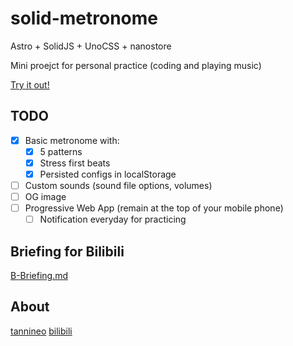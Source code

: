 # solid-metronome

Astro + SolidJS + UnoCSS + nanostore

Mini proejct for personal practice (coding and playing music)

[Try it out!](https://tannineo.github.io/solid-metronome/)

## TODO

- [x] Basic metronome with:
  - [x] 5 patterns
  - [x] Stress first beats
  - [x] Persisted configs in localStorage
- [ ] Custom sounds (sound file options, volumes)
- [ ] OG image
- [ ] Progressive Web App (remain at the top of your mobile phone)
  - [ ] Notification everyday for practicing

## Briefing for Bilibili

[B-Briefing.md](docs/B-Briefing.md)

## About

[tannineo](https://github.com/tannineo)
[bilibili](https://space.bilibili.com/350445)
